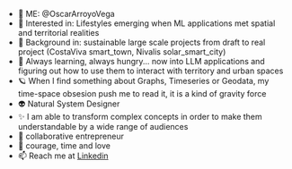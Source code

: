 - 👋 ME: @OscarArroyoVega
- 👀 Interested in: Lifestyles emerging when ML applications met spatial and territorial realities
- 🌱 Background in: sustainable large scale projects from draft to real project (CostaViva smart_town, Nivalis solar_smart_city)
- 🧐 Always learning, always hungry... now into LLM applications and figuring out how to use them to interact with territory and urban spaces
- 🪐 When I find something about Graphs, Timeseries or Geodata, my time-space obsesion push me to read it, it is a kind of gravity force
- 👽 Natural System Designer
- ✨ I am able to transform complex concepts in order to make them understandable by a wide range of audiences  
- 🎇 collaborative entrepreneur
- 🫶 courage, time and love
- 📫 Reach me at [Linkedin](https://www.linkedin.com/in/oscararroyovega/)

<!---
OscarArroyoVega/OscarArroyoVega is a ✨ special ✨ repository because its `README.md` (this file) appears on your GitHub profile.
You can click the Preview link to take a look at your changes.
--->


